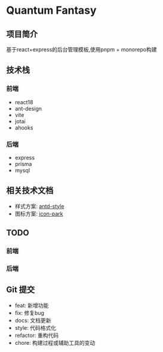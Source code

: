 # Quantum Fantasy

## 项目简介

基于react+express的后台管理模板,使用pnpm + monorepo构建

## 技术栈

### 前端

- react18
- ant-design
- vite
- jotai
- ahooks

### 后端

- express
- prisma
- mysql

## 相关技术文档

- 样式方案: [antd-style](https://ant-design.github.io/antd-style/zh-CN)
- 图标方案: [icon-park](https://iconpark.oceanengine.com/official)

## TODO

### 前端

### 后端

## Git 提交

- feat: 新增功能
- fix: 修复bug
- docs: 文档更新
- style: 代码格式化
- refactor: 重构代码
- chore: 构建过程或辅助工具的变动

